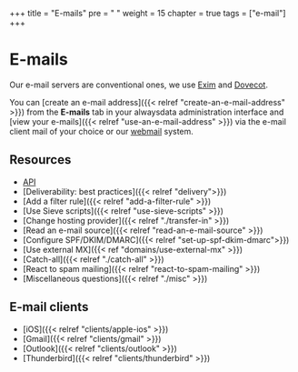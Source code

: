 +++
title = "E-mails"
pre = "<i class='fas fa-fw fa-paper-plane'></i> "
weight = 15
chapter = true
tags = ["e-mail"]
+++

# E-mails

Our e-mail servers are conventional ones, we use [Exim](https://www.exim.org/) and [Dovecot](https://www.dovecot.org/).

You can [create an e-mail address]({{< relref "create-an-e-mail-address" >}}) from the **E-mails** tab in your alwaysdata administration interface and [view your e-mails]({{< relref "use-an-e-mail-address" >}}) via the e-mail client mail of your choice or our [webmail](https://webmail.alwaysdata.com) system.

## Resources

- [API](https://api.alwaysdata.com/v1/mailbox/doc/)
- [Deliverability: best practices]({{< relref "delivery">}})
- [Add a filter rule]({{< relref "add-a-filter-rule" >}})
- [Use Sieve scripts]({{< relref "use-sieve-scripts" >}})
- [Change hosting provider]({{< relref "./transfer-in" >}})
- [Read an e-mail source]({{< relref "read-an-e-mail-source" >}})
- [Configure SPF/DKIM/DMARC]({{< relref "set-up-spf-dkim-dmarc">}})
- [Use external MX]({{< ref "domains/use-external-mx" >}})
- [Catch-all]({{< relref "./catch-all" >}})
- [React to spam mailing]({{< relref "react-to-spam-mailing" >}})
- [Miscellaneous questions]({{< relref "./misc" >}})

## E-mail clients

- [iOS]({{< relref "clients/apple-ios" >}})
- [Gmail]({{< relref "clients/gmail" >}})
- [Outlook]({{< relref "clients/outlook" >}})
- [Thunderbird]({{< relref "clients/thunderbird" >}})
